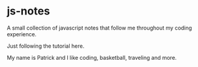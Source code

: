 # js-notes
A small collection of javascript notes that follow me throughout my coding experience.

Just following the tutorial here.

My name is Patrick and I like coding, basketball, traveling and more.
